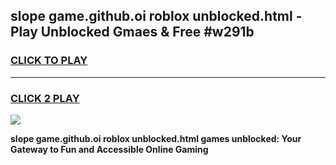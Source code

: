 
## slope game.github.oi roblox unblocked.html - Play Unblocked Gmaes & Free #w291b
<h3>
<a href="https://news.freeplayer.one?title=slope_game.github.oi_roblox_unblocked.html&ref=03M">CLICK TO PLAY</a></h3>
<hr>

<h3>
<a href="https://news.freeplayer.one?title=slope_game.github.oi_roblox_unblocked.html&ref=03M">CLICK 2 PLAY</a>
  
</h3>

<a href="https://news.freeplayer.one?title=slope_game.github.oi_roblox_unblocked.html&ref=03M"><img src="https://clearcache.store/games.png"></a>


**slope game.github.oi roblox unblocked.html games unblocked: Your Gateway to Fun and Accessible Online Gaming**
